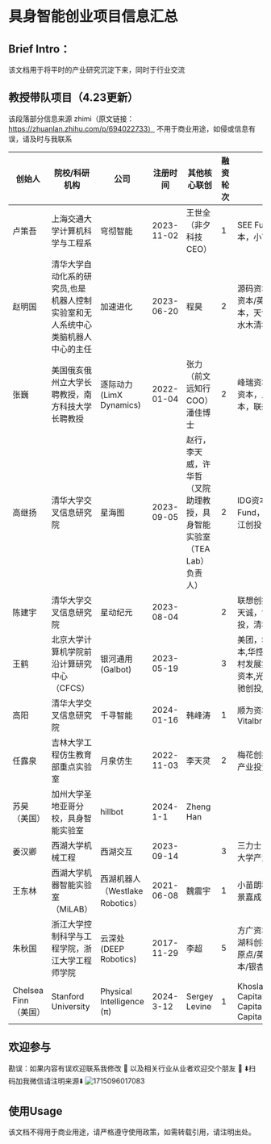 # 具身智能创业项目信息汇总
## Brief Intro：
该文档用于将平时的产业研究沉淀下来，同时于行业交流


## 教授带队项目（4.23更新）
该段落部分信息来源 zhimi（原文链接：https://zhuanlan.zhihu.com/p/694022733）
不用于商业用途，如侵或信息有误，请及时与我联系

| 创始人 |  院校/科研机构 | 公司 | 注册时间 |其他核心联创  | 融资轮次 | 投资机构 | 融资金额（RMB） |
| --- | --- | --- | --- | --- | --- | --- | --- |
| 卢策吾 | 上海交通大学计算机科学与工程系 | 穹彻智能 | 2023-11-02 | 王世全（非夕科技CEO） | 1 | SEE Fund，MFund魔量资本，小苗朗程 | 约5000万 |
| 赵明国 | 清华大学自动化系的研究员,也是机器人控制实验室和无人系统中心类脑机器人中心的主任 | 加速进化 | 2023-06-20 | 程昊 | 2 |源码资本，水木创投，盈港资本/英诺天使基金，雅瑞资本，天创资本，真成投资，水木清华校友基金 | 约5000万 |
| 张巍 | 美国俄亥俄州立大学长聘教授，南方科技大学长聘教授 | 逐际动力(LimX Dynamics) | 	2022-01-04 | 张力（前文远知行COO）潘佳博士 | 2 | 峰瑞资本，智数资本，明势资本，昆仲资本，绿洲资本，联想创投 | 2.5亿 |
| 高继扬 | 清华大学交叉信息研究院 | 星海图 | 2023-09-05 | 赵行，李天威，许华哲（叉院助理教授，具身智能实验室（TEA Lab）负责人） | 2 | IDG资本，无限基金SEE Fund，BV百度风投，金沙江创投，七熹投资 | 7000万 |
|  陈建宇 | 清华大学交叉信息研究院 | 星动纪元 | 2023-08-04 |  | 2 | 联想创投，金鼎资本，清控天诚，世纪金源，图灵创投，清华控股 | 2亿 |
| 王鹤 | 北京大学计算机学院前沿计算研究中心（CFCS） | 银河通用(Galbot) | 2023-05-19 |  | 3 | 美团，SEE Fund，IDG资本,华控电科,燕缘基金,中关村发展集团/讯飞创投,潮汐资本,光源资本,国香资本/蓝驰创投,经纬创投 | 3亿 |
| 高阳 | 清华大学交叉信息研究院 | 千寻智能 | 2024-01-16 | 韩峰涛 | 1 |  顺为资本，绿洲资本Vitalbridge| 5000万 |
| 任露泉 | 吉林大学工程仿生教育部重点实验室 | 月泉仿生 |2022-11-03 | 李天灵 | 2 | 梅花创投，中关村发展启航产业投资基金 | 约4000万 |
| 苏昊（美国） | 加州大学圣地亚哥分校，具身智能实验室 | hillbot | 2024-1-1 | Zheng Han |  |  |  |
| 姜汉卿 | 西湖大学机械工程 | 西湖交互 | 2023-09-14 |  | 3 |  三力士，某上市公司，西湖大学产业投资基金| 数千万 |
| 王东林 | 西湖大学机器智能实验室（MiLAB） | 西湖机器人（Westlake Robotics） | 2021-06-08 | 魏震宇 | 1 | 小苗朗程，天使湾创投，盛景嘉成 | 数千万 |
| 朱秋国 | 浙江大学控制科学与工程学院，浙江大学工程师学院 |  云深处(DEEP Robotics) | 2017-11-29 | 李超 | 5 | 方广资本，赛伯乐投资，西湖科创投/赛伯乐投资，元禾原点/英诺天使基金/道生资本/银杏谷资本，道生资本 | 2亿 |
| Chelsea Finn（美国） | Stanford University | Physical Intelligence (π) | 2024-3-12 | Sergey Levine | 1 | Khosla Ventures,Lux Capital,Sequoia Capital,Thrive Capital,Greenoaks,OpenAI | 4.9 亿 | 

## 欢迎参与
勘误：如果内容有误欢迎联系我修改 🤔
以及相关行业从业者欢迎交个朋友 🤗
⬇️扫码加我微信请注明来源⬇️
![1715096017083](https://github.com/FreesiaGPT/Embodied-AI/assets/101450741/3e005ecc-c7aa-4917-a618-e687b5736355)



## 使用Usage
该文档不得用于商业用途，请严格遵守使用政策，如需转载引用，请注明出处。
